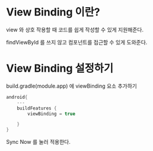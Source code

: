 # View Binding 이란?
view 와 상호 작용할 때 코드를 쉽게 작성할 수 있게 지원해준다.

findViewById 를 쓰지 않고 컴포넌트를 접근할 수 있게 도와준다.

# View Binding 설정하기

build.gradle(module.app) 에 viewBinding 요소 추가하기
```kotlin
android{
    ---
    buildFeatures {
        viewBinding = true

    }
}
```
Sync Now 를 눌러 적용한다.
